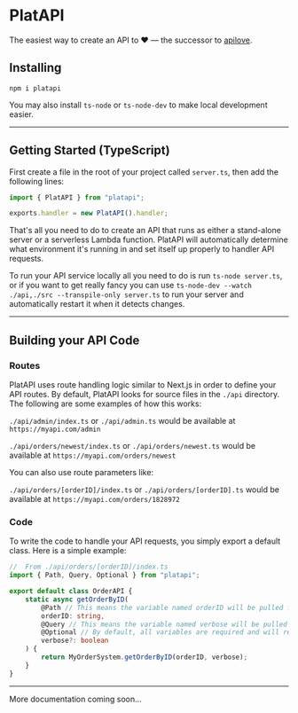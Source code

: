 # PlatAPI

The easiest way to create an API to ❤️ — the successor to [apilove](https://www.npmjs.com/package/apilove).

## Installing

`npm i platapi`

You may also install `ts-node` or `ts-node-dev` to make local development easier.

---

## Getting Started (TypeScript)

First create a file in the root of your project called `server.ts`, then add the following lines:

```typescript
import { PlatAPI } from "platapi";

exports.handler = new PlatAPI().handler;
```

That's all you need to do to create an API that runs as either a stand-alone server or a serverless Lambda function.
PlatAPI will automatically determine what environment it's running in and set itself up properly to handler API
requests.

To run your API service locally all you need to do is run `ts-node server.ts`, or if you want to get really fancy you
can use `ts-node-dev --watch ./api,./src --transpile-only server.ts` to run your server and automatically
restart it when it detects changes.

---

## Building your API Code

### Routes

PlatAPI uses route handling logic similar to Next.js in order to define your API routes. By default, PlatAPI
looks for source files in the `./api` directory. The following are some examples of how this works:

`./api/admin/index.ts` or `./api/admin.ts` would be available at `https://myapi.com/admin`

`./api/orders/newest/index.ts` or `./api/orders/newest.ts` would be available at `https://myapi.com/orders/newest`

You can also use route parameters like:

`./api/orders/[orderID]/index.ts` or `./api/orders/[orderID].ts` would be available
at `https://myapi.com/orders/1828972`

### Code

To write the code to handle your API requests, you simply export a default class.
Here is a simple example:

```typescript
//  From ./api/orders/[orderID]/index.ts
import { Path, Query, Optional } from "platapi";

export default class OrderAPI {
    static async getOrderByID(
        @Path // This means the variable named orderID will be pulled from the path of the route
        orderID: string,
        @Query // This means the variable named verbose will be pulled from a query parameter
        @Optional // By default, all variables are required and will return an error if not specified. This denotes that this variable is optional.
        verbose?: boolean
    ) {
        return MyOrderSystem.getOrderByID(orderID, verbose);
    }
}
```

---

More documentation coming soon...
